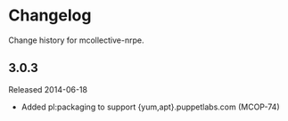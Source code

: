 # Changelog

Change history for mcollective-nrpe.

## 3.0.3

Released 2014-06-18

* Added pl:packaging to support {yum,apt}.puppetlabs.com (MCOP-74)
